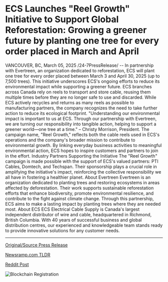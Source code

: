 # ECS Launches "Reel Growth" Initiative to Support Global Reforestation: Growing a greener future by planting one tree for every order placed in March and April

VANCOUVER, BC, March 05, 2025 /24-7PressRelease/ -- In partnership with Evertreen, an organization dedicated to reforestation, ECS will plant one tree for every order placed between March 3 and April 30, 2025 (up to 7,500 trees). This initiative underscores ECS's ongoing efforts to reduce its environmental impact while supporting a greener future.  ECS branches across Canada rely on reels to transport and store cable, reusing them multiple times before they are no longer safe to use and discarded. While ECS actively recycles and returns as many reels as possible to manufacturing partners, the company recognizes the need to take further action to reduce its ecological footprint.   "Understanding our environmental impact is important to us at ECS. Through our partnership with Evertreen, we are turning our responsibility into tangible action, helping to support a greener world—one tree at a time." – Christy Morrison, President.  The campaign name, "Reel Growth," reflects both the cable reels used in ECS's operations and the company's broader mission to contribute to environmental growth. By linking everyday business activities to meaningful environmental action, ECS hopes to inspire customers and partners to join in the effort.  Industry Partners Supporting the Initiative The "Reel Growth" campaign is made possible with the support of ECS's valued partners: PTI Cables, Domtech, and Techspan. Their sponsorship plays a crucial role in amplifying the initiative's impact, reinforcing the collective responsibility we all have in fostering a healthier planet.  About Evertreen Evertreen is an organization dedicated to planting trees and restoring ecosystems in areas affected by deforestation. Their work supports sustainable reforestation efforts that enhance biodiversity, promote environmental resilience, and contribute to the fight against climate change. Through this partnership, ECS aims to make a lasting impact by planting trees where they are needed most.  About ECS  ECS Electrical Cable Supply is Canada's largest independent distributor of wire and cable, headquartered in Richmond, British Columbia. With 40 years of successful business and global distribution centres, our experienced and knowledgeable team stands ready to provide innovative solutions for any customer needs. 

---

[Original/Source Press Release](https://www.24-7pressrelease.com/press-release/520312/ecs-launches-reel-growth-initiative-to-support-global-reforestation-growing-a-greener-future-by-planting-one-tree-for-every-order-placed-in-march-and-april)
                    

[Newsramp.com TLDR](https://newsramp.com/curated-news/ecs-collaborates-with-evertreen-to-plant-trees-for-every-order-placed/b395c894d72e3f273d02a0d707e1c1c3) 

 



[Reddit Post](https://www.reddit.com/r/Energy_Climate_News/comments/1j3yed1/ecs_collaborates_with_evertreen_to_plant_trees/) 



![Blockchain Registration](https://cdn.newsramp.app/24-7PressRelease/qrcode/253/5/beanv3yV.webp)